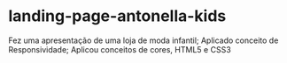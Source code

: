 # landing-page-antonella-kids
Fez uma apresentação de uma loja de moda infantil;  Aplicado conceito de Responsividade;  Aplicou conceitos de cores, HTML5 e CSS3
